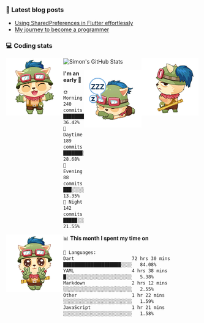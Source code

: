 ### 📘 Latest blog posts

<!-- BLOG-POST-LIST:START -->
- [Using SharedPreferences in Flutter effortlessly](http://blog.simonit.dev/2020/07/15/Using-SharedPreferences-in-Flutter-effortlessly/)
- [My journey to become a programmer](http://blog.simonit.dev/2018/07/14/My-journey-to-become-a-programmer/)
<!-- BLOG-POST-LIST:END -->

### 💻 Coding stats
<img align="right" src="https://raw.githubusercontent.com/simonpham/simonpham/master/assets/images/6kiur.gif" >


<img align="left" src="https://raw.githubusercontent.com/simonpham/simonpham/master/assets/images/5kiur.gif" >

![Simon's GitHub Stats](https://github-readme-stats-blue.vercel.app/api?username=simonpham)

<img align="right" src="https://raw.githubusercontent.com/simonpham/simonpham/master/assets/images/4kiur.gif" >

<!--START_SECTION:waka-->
**I'm an early 🐤** 

```text
🌞 Morning    240 commits    █████████░░░░░░░░░░░░░░░░   36.42% 
🌆 Daytime    189 commits    ███████░░░░░░░░░░░░░░░░░░   28.68% 
🌃 Evening    88 commits     ███░░░░░░░░░░░░░░░░░░░░░░   13.35% 
🌙 Night      142 commits    █████░░░░░░░░░░░░░░░░░░░░   21.55%

```


<img align="left" src="https://raw.githubusercontent.com/simonpham/simonpham/master/assets/images/19kiur.gif" >📊 **This month I spent my time on** 

```text
💬 Languages: 
Dart                     72 hrs 30 mins      █████████████████████░░░░   84.08% 
YAML                     4 hrs 38 mins       █░░░░░░░░░░░░░░░░░░░░░░░░   5.38% 
Markdown                 2 hrs 12 mins       ░░░░░░░░░░░░░░░░░░░░░░░░░   2.55% 
Other                    1 hr 22 mins        ░░░░░░░░░░░░░░░░░░░░░░░░░   1.59% 
JavaScript               1 hr 21 mins        ░░░░░░░░░░░░░░░░░░░░░░░░░   1.58%

```


<!--END_SECTION:waka-->
